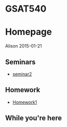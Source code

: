 # GSAT540
# Homepage
Alison 
2015-01-21

Seminars
--------

- [seminar2](https://github.com/wdurnoUBC/testRepo/blob/master/seminars/sem2.md)

Homework
--------

- [Homework1](https://github.com/wdurnoUBC/testRepo/blob/master/homework/hw1.md)

While you're here
-----------------

